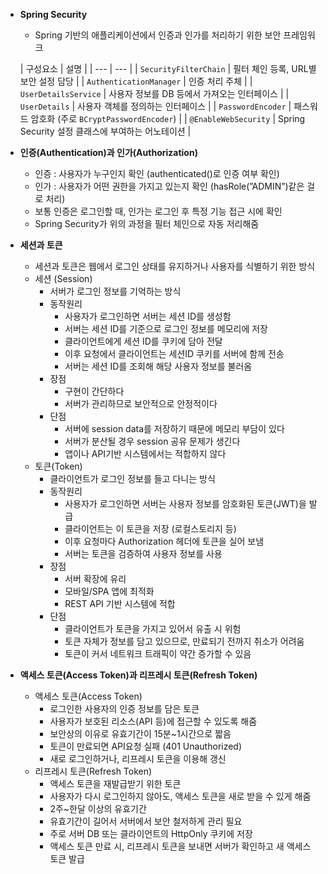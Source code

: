 - **Spring Security**
    - Spring 기반의 애플리케이션에서 인증과 인가를 처리하기 위한 보안 프레임워크

  | 구성요소 | 설명 |
      | --- | --- |
  | `SecurityFilterChain` | 필터 체인 등록, URL별 보안 설정 담당 |
  | `AuthenticationManager` | 인증 처리 주체 |
  | `UserDetailsService` | 사용자 정보를 DB 등에서 가져오는 인터페이스 |
  | `UserDetails` | 사용자 객체를 정의하는 인터페이스 |
  | `PasswordEncoder` | 패스워드 암호화 (주로 `BCryptPasswordEncoder`) |
  | `@EnableWebSecurity` | Spring Security 설정 클래스에 부여하는 어노테이션 |
- **인증(Authentication)과 인가(Authorization)**
    - 인증 : 사용자가 누구인지 확인 (authenticated()로 인증 여부 확인)
    - 인가 : 사용자가 어떤 권한을 가지고 있는지 확인 (hasRole(”ADMIN”)같은 걸로 처리)
    - 보통 인증은 로그인할 때, 인가는 로그인 후 특정 기능 접근 시에 확인
    - Spring Security가 위의 과정을 필터 체인으로 자동 저리해줌
- **세션과 토큰**
    - 세션과 토큰은 웹에서 로그인 상태를 유지하거나 사용자를 식별하기 위한 방식
    - 세션 (Session)
        - 서버가 로그인 정보를 기억하는 방식
        - 동작원리
            - 사용자가 로그인하면 서버는 세션 ID를 생성함
            - 서버는 세션 ID를 기준으로 로그인 정보를 메모리에 저장
            - 클라이언트에게 세션 ID를 쿠키에 담아 전달
            - 이후 요청에서 클라이언트는 세션ID 쿠키를 서버에 함께 전송
            - 서버는 세션 ID를 조회해 해당 사용자 정보를 불러옴
        - 장점
            - 구현이 간단하다
            - 서버가 관리하므로 보안적으로 안정적이다
        - 단점
            - 서버에 session data를 저장하기 때문에 메모리 부담이 있다
            - 서버가 분산될 경우 session 공유 문제가 생긴다
            - 앱이나 API기반 시스템에서는 적합하지 않다
    - 토큰(Token)
        - 클라이언트가 로그인 정보를 들고 다니는 방식
        - 동작원리
            - 사용자가 로그인하면 서버는 사용자 정보를 암호화된 토큰(JWT)을 발급
            - 클라이언트는 이 토큰을 저장 (로컬스토리지 등)
            - 이후 요청마다 Authorization 헤더에 토큰을 실어 보냄
            - 서버는 토큰을 검증하여 사용자 정보를 사용
        - 장점
            - 서버 확장에 유리
            - 모바일/SPA 앱에 최적화
            - REST API 기반 시스템에 적합
        - 단점
            - 클라이언트가 토큰을 가지고 있어서 유출 시 위험
            - 토큰 자체가 정보를 담고 있으므로, 만료되기 전까지 취소가 어려움
            - 토큰이 커서 네트워크 트래픽이 약간 증가할 수 있음
- **액세스 토큰(Access Token)과 리프레시 토큰(Refresh Token)**
    - 액세스 토큰(Access Token)
        - 로그인한 사용자의 인증 정보를 담은 토큰
        - 사용자가 보호된 리소스(API 등)에 접근할 수 있도록 해줌
        - 보안상의 이유로 유효기간이 15분~1시간으로 짧음
        - 토큰이 만료되면 API요청 실패 (401 Unauthorized)
        - 새로 로그인하거나, 리프레시 토큰을 이용해 갱신
    - 리프레시 토큰(Refresh Token)
        - 액세스 토큰을 재발급받기 위한 토큰
        - 사용자가 다시 로그인하지 않아도, 액세스 토큰을 새로 받을 수 있게 해줌
        - 2주~한달 이상의 유효기간
        - 유효기간이 길어서 서버에서 보안 철저하게 관리 필요
        - 주로 서버 DB 또는 클라이언트의 HttpOnly 쿠키에 저장
        - 액세스 토큰 만료 시, 리프레시 토큰을 보내면 서버가 확인하고 새 액세스 토큰 발급